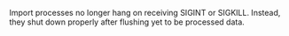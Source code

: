 Import processes no longer hang on receiving SIGINT or SIGKILL. Instead, they
shut down properly after flushing yet to be processed data.
